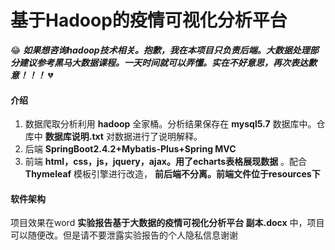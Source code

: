 # 基于Hadoop的疫情可视化分析平台
 :joy:  **_如果想咨询hadoop技术相关。抱歉，我在本项目只负责后端。大数据处理部分建议参考黑马大数据课程。一天时间就可以弄懂。实在不好意思，再次表达歉意！！！_**  :broken_heart: 
#### 介绍
1. 数据爬取分析利用 **hadoop** 全家桶。分析结果保存在 **mysql5.7** 数据库中。仓库中 **数据库说明.txt** 对数据进行了说明解释。
2. 后端 **SpringBoot2.4.2+Mybatis-Plus+Spring MVC** 
3. 前端 **html，css，js，jquery，ajax。用了echarts表格展现数据** 。配合 **Thymeleaf** 模板引擎进行改造， **前后端不分离。前端文件位于resources下** 

#### 软件架构
项目效果在word **实验报告基于大数据的疫情可视化分析平台 副本.docx** 中，项目可以随便改。但是请不要泄露实验报告的个人隐私信息谢谢